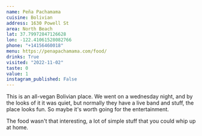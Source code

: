 ```yaml
---
name: Peña Pachamama
cuisine: Bolivian
address: 1630 Powell St
area: North Beach
lat: 37.79972847126628
lon: -122.41061528082766
phone: "+14156460018"
menu: https://penapachamama.com/food/
drinks: True
visited: "2022-11-02"
taste: 0
value: 1
instagram_published: False
---
```


This is an all-vegan Bolivian place. We went on a wednesday night, and by the looks of it it was quiet, but normally they have a live band and stuff, the place looks fun. So maybe it's worth going for the entertainment.

The food wasn't that interesting, a lot of simple stuff that you could whip up at home.
